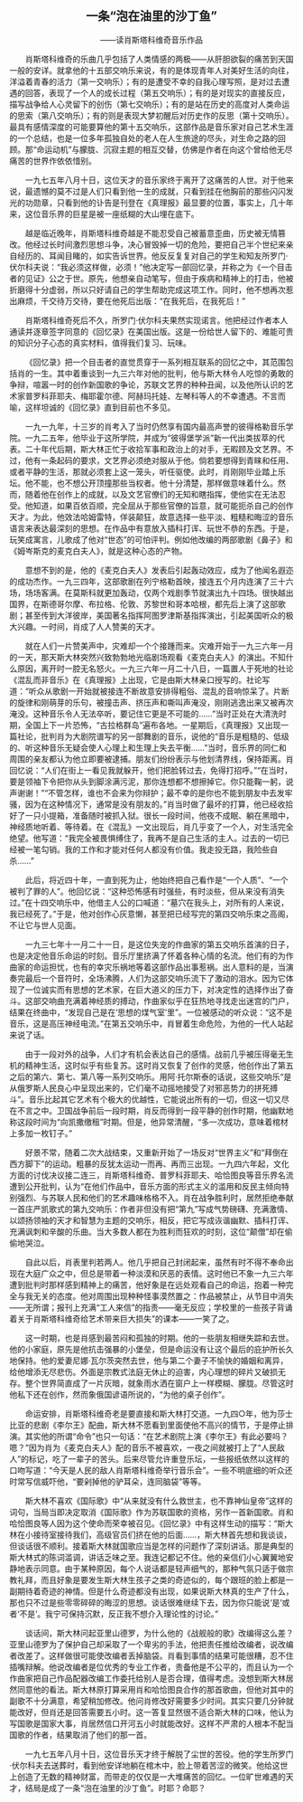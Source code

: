 ## <center> 一条“泡在油里的沙丁鱼” </center>

<center> ——读肖斯塔科维奇音乐作品 </center>



&emsp;&emsp;肖斯塔科维奇的乐曲几乎包括了人类情感的两极——从肝胆欲裂的痛苦到天国一般的安详。就拿他的十五部交响乐来说，有的是体现青年人对美好生活的向往，洋溢着青春的活力（第一交响乐）；有的是遭受不幸的自我心理写照，是对过去遭遇的回答，表现了一个人的成长过程（第五交响乐）；有的是对现实的直接反应，描写战争给人心灵留下的创伤（第七交响乐）；有的是站在历史的高度对人类命运的思索（第八交响乐）；有的则是表现大梦初醒后对历史作的反思（第十交响乐）。最具有感情深度的可能要算他的第十五交响乐，这部作品是音乐家对自己艺术生涯的一个总结，也是一位多年孤独自处的老人在人生旅途的尽头，对生命之路的回顾。那“命运动机”与朦胧、沉寂主题的相互交替，仿佛是作者在向这个曾给他无尽痛苦的世界作依依惜别。

&emsp;&emsp;一九七五年八月十日，这位天才的音乐家终于离开了这痛苦的人世。对于他来说，最遗憾的莫不过是人们只看到他一生的成就，只看到挂在他胸前的那些闪闪发光的功勋章，只看到他的讣告是刊登在《真理报》最显要的位置，事实上，几十年来，这位音乐界的巨星是被一座纸糊的大山埋在底下。

&emsp;&emsp;越是临近晚年，肖斯塔科维奇越是不能忍受自己被蓄意歪曲，历史被无情篡改。他经过长时间激烈思想斗争，决心冒毁掉一切的危险，要把自己半个世纪来亲自经历的、耳闻目睹的，如实告诉世界。他反反复复对自己的学生和知友所罗门·伏尔科夫说：“我必须这样做，必须！”他决定写一部回忆录，并称之为《一个目击者的见证》公之于世。原先，他想亲自动笔写，但由于疾病和精神上的打击，他被折磨得十分虚弱，所以只好请自己的学生帮助完成这项工作。同时，他不想再次惹出麻烦，千交待万交待，要在他死后出版：“在我死后，在我死后！”

&emsp;&emsp;肖斯塔科维奇死后不久，所罗门·伏尔科夫果然实现诺言。他把经过作者本人通读并逐章签字同意的《回忆录》在美国出版。这是一份给世人留下的、难能可贵的知识分子心态的真实材料，值得我们复习、玩味。

&emsp;&emsp;《回忆录》把一个目击者的直觉贯穿于一系列相互联系的回忆之中，其范围包括肖的一生。其中着重谈到一九三六年对他的批判，他与斯大林令人吃惊的勇敢的争辩，喧嚣一时的创作新国歌的争论，苏联文艺界的种种丑闻，以及他所认识的艺术家普罗科菲耶夫、梅耶霍尔德、阿赫玛托娃、左琴科等人的不幸遭遇。不言而喻，这样坦诚的《回忆录》直到目前也不多见。

&emsp;&emsp;一九一九年，十三岁的肖考入了当时仍然享有国内最高声誉的彼得格勒音乐学院。一九二五年，他毕业于这所学院，并成为“彼得堡学派”新一代出类拔萃的代表。二十年代后期，斯大林正忙于收拾军事和政治上的对手，无暇顾及文艺界。不过，他有一条起码的要求，文艺界必须绝对服从于他。倘若要想得到青睐和任用、或者平静的生活，那就必须套上这一笼头，听任驱使。此时，肖刚刚毕业踏上乐坛。他不能，也不想公开顶撞那些当权者。他十分清楚，那样做意味着什么。然而，随着他在创作上的成就，以及文艺官僚们的无知和瞎指挥，使他实在无法忍受。他知道，如果百依百顺，完全屈从于那些官僚的旨意，就可能扼杀自己的创作天才。为此，他效法哈姆雷特，佯装颠狂，故意选择一些平淡、粗糙和晦涩的音乐语言来表达最深刻的思想。在作品中有意放入插科打诨、玩世不恭的东西。于是，玩笑成寓言，儿歌成了他对“世态”的可怕评判。例如他改编的两部歌剧《鼻子》和《姆岑斯克的麦克白夫人》，就是这种心态的产物。

&emsp;&emsp;意想不到的是，他的《麦克白夫人》发表后引起轰动效应，成为了他闻名遐迩的成功杰作。一九三四年，这部歌剧在列宁格勒首映，接连五个月内连演了三十六场，场场客满。在莫斯科就更加轰动，仅两个戏剧季节就演出九十四场。很快越出国界，在斯德哥尔摩、布拉格、伦敦、苏黎世和哥本哈根，都先后上演了这部歌剧；甚至传到大洋彼岸，美国著名指挥阿图罗津斯基指挥演出，引起美国听众的极大兴趣。一时间，肖成了人人赞美的天才。

&emsp;&emsp;就在人们一片赞美声中，灾难却一个个接踵而来。灾难开始于一九三六年一月的一天，那天斯大林突然兴致勃勃地光临剧场观看《麦克白夫人》的演出。不知什么原因，离开时一腔无名怒火。一九三六年一月二十八日，一篇置人于死地的社论《混乱而非音乐》在《真理报》上出现，它是由斯大林亲口授写的。社论写道：“听众从歌剧一开始就被接连不断故意安排得粗俗、混乱的音响惊呆了。片断的旋律和刚萌芽的乐句，被撞击声、挤压声和嘶叫声淹没，刚刚逃逸出来又被再次淹没。这种音乐令人无法卒听，要记住它更是不可能的……”当时正处在大清洗时期，全国上下一片恐怖，“古拉格群岛”遍布各地。一星期后，《真理报》又出现一篇社论，批判肖为大剧院谱写的另一部舞剧的音乐，说他的“音乐是粗糙的、低级的、听这种音乐无疑会使人心理上和生理上失去平衡……”当时，音乐界的同仁和周围的亲友都认为他立即要被逮捕。朋友们纷纷表示与他划清界线，保持距离。肖回忆说：“人们在街上一看见我就躲开，他们把脸转过去，免得打招呼。”“在当时，要是领袖下令把你从头到脚涂满污泥，那你连想都不想擦掉它。你只能鞠一躬，说声谢谢！”“不管怎样，谁也不会来为你辩护；最不幸的是你也不能到朋友中去发牢骚，因为在这种情况下，通常是没有朋友的。”肖当时做了最坏的打算，他已经收拾好了一只小提箱，准备随时被抓入狱。很长一段时间，他夜不成眠、躺在黑暗中，神经质地听着、等待着。在《混乱》一文出现后，肖几乎变了一个人，对生活完全绝望。他写道：“我完全被畏惧缚住了，我再不是自己生活的主人。过去的一切已经被一笔勾销。我的工作和才能对任何人都没有价值。我走投无路，我险些自杀……”

&emsp;&emsp;此后，将近四十年，一直到死为止，他始终把自己看作是“一个人质”、“一个被判了罪的人”。他回忆说：“这种恐怖感有时强些，有时淡些，但从来没有消失过。”在十四交响乐中，他借主人公的口喊道：“墓穴在我头上，对所有的人来说，我已经死了。”于是，他对创作心灰意懒，甚至把已经写完的第四交响乐束之高阁，不让它与世人见面。

&emsp;&emsp;一九三七年十一月二十一日，是这位失宠的作曲家的第五交响乐首演的日子，也是决定他音乐命运的时刻。音乐厅里挤满了怀着各种心情的名流。他们有的为作曲家的命运担忧，也有的幸灾乐祸地等着这部作品出事惹祸。出人意料的是，当演奏完最后一个音符时，全场沸腾，人们为这部交响乐流下了激动的泪水。因为它体现了一位诚实而有思想的艺术家，在巨大道义的压力下，对决定性的选择作出了奋斗。这部交响曲充满着神经质的搏动，作曲家似乎在狂热地寻找走出迷宫的门户，结果在终曲中，“发现自己是在‘思想的煤气室’里”。一位被感动的听众说：“这不是音乐，这是高压神经电流。”在第五交响乐中，肖冒着生命危险，为他的一代人站起来说了话。

&emsp;&emsp;由于一段对外的战争，人们才有机会表达自己的感情。战前几乎被压得毫无生机的精神生活，这时似乎有些复苏。这时肖又恢复了创作的灵感，他创作出了第五之后的第六、第七、第八等一系列交响乐。用阿·托尔斯泰的话说，这些交响乐“是从俄罗斯人民良心中呈现出来的，它们毫不动摇地接受了对邪恶势力的拼死搏斗”。音乐比起其它艺术有个极大的优越性，它能说出所有的一切，但这一切又尽在不言之中。卫国战争前后一段时期，肖反而得到一段平静的创作时期，他幽默地称这段时间为“向凯撒缴租”时期。但是，他异常清醒，“多一次成功，意味着棺材上多加一枚钉子。”

&emsp;&emsp;好景不常，随着二次大战结束，又重新开始了一场反对“世界主义”和“拜倒在西方脚下”的运动。粗暴的反犹太运动一而再、再而三出现。一九四六年起，文化方面的讨伐决议接二连三，肖斯塔科维奇、普罗科菲耶夫、哈恰图良等音乐界名流遭到公开批判，认为“在他们作品中，音乐方面的形式主义的滥用和反民主倾向特别强烈、与苏联人民和他们的艺术趣味格格不入。肖在战争胜利时，居然拒绝奉献一首庄严凯歌式的第九交响乐：作者非但没有把“第九”写成气势磅礴、充满激情、以颂扬领袖的天才和智慧为主题的交响乐，相反，把它写成诙谐幽默、插科打诨、充满讽刺和辛酸的乐曲。当大多数人都在为胜利而狂欢的时刻，这位“颠僧”却在偷偷地哭泣。

&emsp;&emsp;自此以后，肖表里判若两人。他几乎把自己封闭起来，虽然有时不得不奉命出现在大庭广众之中，但总是带着一种淡漠和厌恶的表情。这时他已不象一九三六年遭到批判时那样感到精神上的痛苦，他好象是在远处观看自己的命运，抱着一种完全与我无关的态度。他对周围出现种种怪事漠然置之：作品被禁止，从节目中消失——无所谓；报刊上充满“工人来信”的指责——毫无反应；学校里的一些孩子背诵着关于肖斯塔科维奇给艺术带来巨大损失”的课本——一笑了之。

&emsp;&emsp;这一时期，也是肖感到最苦闷和孤独的时期。他的一些朋友相继失踪和去世。他的小家庭，原先是他抗击强暴的小堡垒，但是命运没有让这个最后的庇护所长久地保持。他的爱妻尼娜·瓦尔茨突然去世，他与第二个妻子不愉快的婚姻和离异，给他增添无尽悲伤。外面是宗教式法庭无休止的迫害，内心理想的碎片又破损无存。整个世界简直成了一片灰暗，就象雨水洒在窗户上一样模糊、朦胧。尽管这时他私下还在创作，然而象俄国谚语所说的，“为他的桌子创作”。

&emsp;&emsp;命运安排，肖斯塔科维奇老是要直接和斯大林打交道。一九四○年，他为莎士比亚的悲剧《李尔王》配曲，斯大林不愿看到里面使他不高兴的情节，于是停止排演。其实他的所谓“命令”也只一句话：“在艺术剧院上演《李尔王》有此必要吗？嗯？”因为肖为《麦克白夫人》配的音乐不被喜欢，一夜之间就被打上了“人民敌人”的标记，吃了一辈子的苦头。后来尽管允许重登乐坛，一些报纸依然以这样的口吻写道：“今天是人民的敌人肖斯塔科维奇举行音乐会”。一些不明底细的听众还时常写信威吓他，“要剁掉他的驴耳朵，连同脑袋”等等。

&emsp;&emsp;斯大林不喜欢《国际歌》中“从来就没有什么救世主，也不靠神仙皇帝”这样的词句，当局当即决定取消《国际歌》作为苏联国歌的资格，另作一首新国歌。肖和哈恰图良等人因为这个使命而荣幸被召见。《回忆录》中有这样生动的描写：“斯大林在小接待室接待我们，高级官员们挤在他的后面……，斯大林首先想和我谈谈，但谈话很不顺利。接着斯大林就国歌应当是怎样的问题作了深刻讲话。那是典型的斯大林式的陈词滥调，讲话乏味之至。我连记都记不住。他的亲信们小心翼翼地安静地表示同意。由于某种原因，每个人说话都是轻声细气的，那种气氛只适于做宗教礼拜，而且好象是要发生斯大林生孩子之类的奇迹似的，每个跟班的脸上都是一副期待着奇迹的神情。但是什么奇迹都没有出现，如果说斯大林真的生产了什么，那也只不过是些零零碎碎的晦涩的思想。谈话很难继续下去，因为你只能说‘是’或者‘不是’。我宁可保持沉默，反正我不想介入理论性的讨论。”

&emsp;&emsp;谈话间，斯大林问起亚里山德罗，为什么他的《战舰般的歌》改编得这么差？亚里山德罗为了保护自己却采取了一个卑劣的手法，他把责任推给改编者，说改编者改差了。这样做很可能使改编者丢掉脑袋。肖看到事情的结果可能很糟，忍不住插嘴辩解。他说改编者是位优秀的专业工作者，责备他是不公平的，而且认为一个作曲家把自己作品配器改编工作委托给别人是否合理，值得考虑。没想到斯大林居然同意他的看法。斯大林原打算采用肖和哈恰图良合作的那首歌曲，但他对其中的副歌不十分满意，希望稍加修改。他问肖修改好需要多少时间。其实只要几分钟就能改好，但肖还是回答需要五小时。这一答复显然很不适合斯大林的口味，他认为写国歌是国家大事，肖居然信口开河五小时就能改好。这样不严肃的人根本不配当国歌的作者，结果取消了他们的那一首。

&emsp;&emsp;一九七五年八月十日，这位音乐天才终于解脱了尘世的苦役。他的学生所罗门·伏尔科夫去送葬时，看到他安详地躺在棺木中，脸上带着苦涩的微笑。他给这世上创造了无数的精神财富，而带走的仅仅是一大堆痛苦的回忆。一位旷世难遇的天才，结局是成了一条“泡在油里的沙丁鱼”。时耶？命耶？




